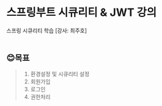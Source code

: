 <H1>스프링부트 시큐리티 & JWT 강의</H1>
스프링 시큐리티 학습 [강사: 최주호]
<br>
<br>
<H2>😊목표</H2>

> 1. 환경설정 및 시큐리티 설정
> 2. 회원가입
> 3. 로그인
> 4. 권한처리
